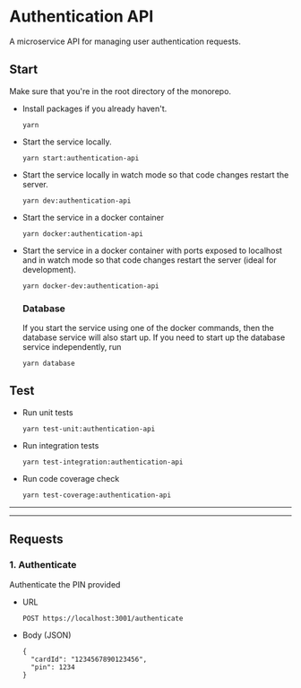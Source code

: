 # Authentication API
A microservice API for managing user authentication requests.

## Start
Make sure that you're in the root directory of the monorepo.

- Install packages if you already haven't.
  ```
  yarn
  ```

- Start the service locally.
  ```
  yarn start:authentication-api
  ```

- Start the service locally in watch mode so that code changes restart the server.
  ```
  yarn dev:authentication-api
  ```

- Start the service in a docker container
  ```
  yarn docker:authentication-api
  ```

- Start the service in a docker container with ports exposed to localhost and in watch mode so that code changes restart the server (ideal for development).
  ```
  yarn docker-dev:authentication-api
  ```

  ### Database 
  If you start the service using one of the docker commands, then the database service will also start up. If you need to start up the database service independently, run
  ```
  yarn database
  ```

## Test
- Run unit tests
  ```
  yarn test-unit:authentication-api
  ```

- Run integration tests
  ```
  yarn test-integration:authentication-api
  ```

- Run code coverage check
  ```
  yarn test-coverage:authentication-api
  ```

---
---

## Requests

### 1. Authenticate
Authenticate the PIN provided

- URL
  ```
  POST https://localhost:3001/authenticate
  ```
- Body (JSON)
  ```
  {
    "cardId": "1234567890123456",
    "pin": 1234
  }
  ```